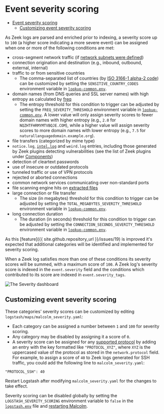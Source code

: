 # <a name="Severity"></a>Event severity scoring

* [Event severity scoring](#Severity)
    - [Customizing event severity scoring](#SeverityConfig)

As Zeek logs are parsed and enriched prior to indexing, a severity score up to `100` (a higher score indicating a more severe event) can be assigned when one or more of the following conditions are met:

* cross-segment network traffic (if [network subnets were defined](asset-interaction-analysis.md#AssetInteractionAnalysis))
* connection origination and destination (e.g., inbound, outbound, external, internal)
* traffic to or from sensitive countries
    - The comma-separated list of countries (by [ISO 3166-1 alpha-2 code](https://en.wikipedia.org/wiki/ISO_3166-1_alpha-2#Current_codes)) can be customized by setting the `SENSITIVE_COUNTRY_CODES` environment variable in [`lookup-common.env`](malcolm-config.md#MalcolmConfigEnvVars).
* domain names (from DNS queries and SSL server names) with high entropy as calculated by [freq](https://github.com/MarkBaggett/freq)
    - The entropy threshold for this condition to trigger can be adjusted by setting the `FREQ_SEVERITY_THRESHOLD` environment variable in [`lookup-common.env`](malcolm-config.md#MalcolmConfigEnvVars). A lower value will only assign severity scores to fewer domain names with higher entropy (e.g., `2.0` for `NQZHTFHRMYMTVBQJE.COM`), while a higher value will assign severity scores to more domain names with lower entropy (e.g., `7.5` for `naturallanguagedomain.example.org`).
* file transfers (categorized by mime type)
* `notice.log`, [`intel.log`](zeek-intel.md#ZeekIntel) and `weird.log` entries, including those generated by Zeek plugins detecting vulnerabilities (see the list of Zeek plugins under [Components](components.md#Components))
* detection of cleartext passwords
* use of insecure or outdated protocols
* tunneled traffic or use of VPN protocols
* rejected or aborted connections
* common network services communicating over non-standard ports
* file scanning engine hits on [extracted files](file-scanning.md#ZeekFileExtraction)
* large connection or file transfer
    - The size (in megabytes) threshold for this condition to trigger can be adjusted by setting the `TOTAL_MEGABYTES_SEVERITY_THRESHOLD` environment variable in [`lookup-common.env`](malcolm-config.md#MalcolmConfigEnvVars).
* long connection duration
    - The duration (in seconds) threshold for this condition to trigger can be adjusted by setting the `CONNECTION_SECONDS_SEVERITY_THRESHOLD` environment variable in [`lookup-common.env`](malcolm-config.md#MalcolmConfigEnvVars).

As this [feature]({{ site.github.repository_url }}/issues/19) is improved it's expected that additional categories will be identified and implemented for severity scoring.

When a Zeek log satisfies more than one of these conditions its severity scores will be summed, with a maximum score of `100`. A Zeek log's severity score is indexed in the `event.severity` field and the conditions which contributed to its score are indexed in `event.severity_tags`.

![The Severity dashboard](./images/screenshots/dashboards_severity.png)

## <a name="SeverityConfig"></a>Customizing event severity scoring

These categories' severity scores can be customized by editing `logstash/maps/malcolm_severity.yaml`:

* Each category can be assigned a number between `1` and `100` for severity scoring.
* Any category may be disabled by assigning it a score of `0`.
* A severity score can be assigned for any [supported protocol](protocols.md#Protocols) by adding an entry with the key formatted like `"PROTOCOL_XYZ"`, where `XYZ` is the uppercased value of the protocol as stored in the `network.protocol` field. For example, to assign a score of `40` to Zeek logs generated for SSH traffic, you could add the following line to `malcolm_severity.yaml`:

```
"PROTOCOL_SSH": 40
```

Restart Logstash after modifying `malcolm_severity.yaml` for the changes to take effect.

Severity scoring can be disabled globally by setting the `LOGSTASH_SEVERITY_SCORING` environment variable to `false`  in the [`logstash.env`](malcolm-config.md#MalcolmConfigEnvVars) file and [restarting Malcolm](running.md#StopAndRestart).